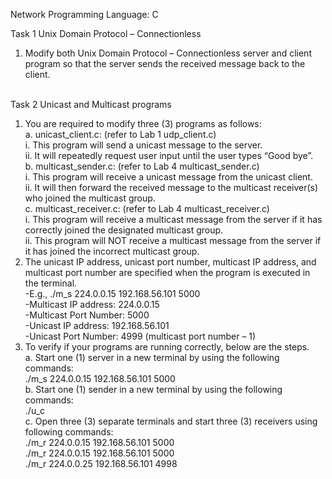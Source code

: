 Network Programming
Language: C

Task 1 Unix Domain Protocol – Connectionless </br>
1.	Modify both Unix Domain Protocol – Connectionless server and client program so that the server sends the received message back to the client. </br></br>

Task 2 Unicast and Multicast programs </br>
1.	You are required to modify three (3) programs as follows: </br>
  a.	unicast_client.c: (refer to Lab 1 udp_client.c) </br>
    i.	This program will send a unicast message to the server.  </br>
    ii.	It will repeatedly request user input until the user types “Good bye”. </br>
  b.	multicast_sender.c: (refer to Lab 4 multicast_sender.c) </br>
    i.	This program will receive a unicast message from the unicast client. </br>
    ii.	It will then forward the received message to the multicast receiver(s) who joined the multicast group. </br>
  c.	multicast_receiver.c: (refer to Lab 4 multicast_receiver.c) </br>
    i.	This program will receive a multicast message from the server if it has correctly joined the designated multicast group.  </br>
    ii.	This program will NOT receive a multicast message from the server if it has joined the incorrect multicast group.  </br>
2.	The unicast IP address, unicast port number, multicast IP address, and multicast port number are specified when the program is executed in the terminal.  </br>
    -E.g., ./m_s 224.0.0.15 192.168.56.101 5000  </br>
    -Multicast IP address: 224.0.0.15  </br>
    -Multicast Port Number: 5000  </br>
    -Unicast IP address: 192.168.56.101  </br>
    -Unicast Port Number: 4999 (multicast port number – 1)  </br>
3.	To verify if your programs are running correctly, below are the steps.  </br>
  a.	Start one (1) server in a new terminal by using the following commands:  </br>
    ./m_s 224.0.0.15 192.168.56.101 5000  </br>
  b.	Start one (1) sender in a new terminal by using the following commands:  </br>
    ./u_c  </br>
  c.	Open three (3) separate terminals and start three (3) receivers using following commands:  </br>
    ./m_r 224.0.0.15 192.168.56.101 5000   </br>
    ./m_r 224.0.0.15 192.168.56.101 5000   </br>
    ./m_r 224.0.0.25 192.168.56.101 4998   </br>
